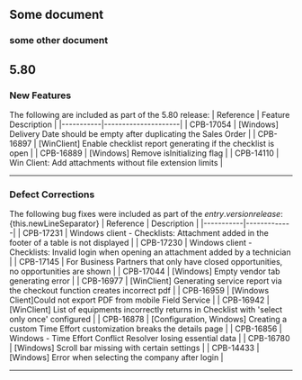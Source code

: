 ## Some document

### some other document


<!-- start changelog 5.80 -->
## 5.80

### New Features

The following are included as part of the 5.80 release:
| Reference | Feature Description |
|-----------|---------------------|
| CPB-17054 | [Windows] Delivery Date should be empty after duplicating the Sales Order |
| CPB-16897 | [WinClient] Enable checklist report generating if the checklist is open |
| CPB-16889 | [Windows] Remove isInitializing flag |
| CPB-14110 | Win Client: Add attachments without file extension limits |

---

### Defect Corrections

The following bug fixes were included as part of the ${entry.version} release:${this.newLineSeparator}
| Reference | Description |
|-----------|-------------|
| CPB-17231 | Windows client - Checklists: Attachment added in the footer of a table is not displayed |
| CPB-17230 | Windows client - Checklists: Invalid login when opening an attachment added by a technician |
| CPB-17145 | For Business Partners that only have closed opportunities, no opportunities are shown |
| CPB-17044 | [Windows] Empty vendor tab generating error |
| CPB-16977 | [WinClient] Generating service report via the checkout function creates incorrect pdf |
| CPB-16959 | [Windows Client]Could not export PDF from mobile Field Service |
| CPB-16942 | [WinClient] List of equipments incorrectly returns in Checklist with 'select only once' configured |
| CPB-16878 | [Configuration, Windows] Creating a custom Time Effort customization breaks the details page |
| CPB-16856 | Windows - Time Effort Conflict Resolver losing essential data |
| CPB-16780 | [Windows] Scroll bar missing with certain settings |
| CPB-14433 | [Windows] Error when selecting the company after login |

---

<!-- end changelog 5.80 -->